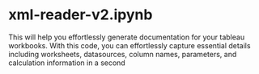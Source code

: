 # xml-reader-v2.ipynb
This will help you effortlessly generate documentation for your tableau workbooks.  With this code, you can effortlessly capture essential details including worksheets, datasources, column names, parameters, and calculation information in a second
